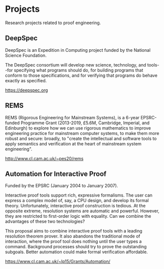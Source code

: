 Projects
========

Research projects related to proof engineering.

DeepSpec
--------

DeepSpec is an Expedition in Computing project funded by the National Science Foundation.

The DeepSpec consortium will develop new science, technology, and tools--for specifying what programs should do, for building programs that conform to those specifications, and for verifying that programs do behave exactly as specified.

https://deepspec.org

REMS
----

REMS (Rigorous Engineering for Mainstream Systems), is a 6-year EPSRC-funded Programme Grant (2013-2019, £5.6M, Cambridge, Imperial, and Edinburgh) to explore how we can use rigorous mathematics to improve engineering practice for mainstream computer systems, to make them more robust and secure: broadly, to "create the intellectual and software tools to apply semantics and verification at the heart of mainstream system engineering".

http://www.cl.cam.ac.uk/~pes20/rems

Automation for Interactive Proof
--------------------------------

Funded by the EPSRC (January 2004 to January 2007).

Interactive proof tools support rich, expressive formalisms. The user can express a complex model of, say, a CPU design, and develop its formal theory. Unfortunately, interactive proof construction is tedious. At the opposite extreme, resolution systems are automatic and powerful. However, they are restricted to first-order logic with equality. Can we combine the advantages of these two technologies?

This proposal aims to combine interactive proof tools with a leading resolution theorem prover. It also abandons the traditional mode of interaction, where the proof tool does nothing until the user types a command. Background processes should try to prove the outstanding subgoals. Better automation could make formal verification affordable.

https://www.cl.cam.ac.uk/~lp15/Grants/Automation/
